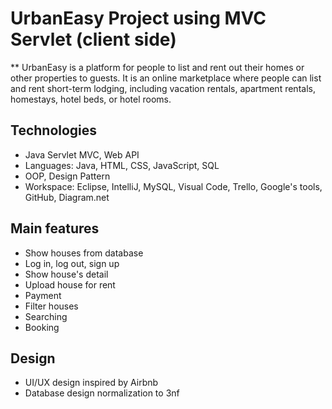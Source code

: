 # UrbanEasy Project using MVC Servlet (client side)
** UrbanEasy is a platform for people to list and rent out their homes or other properties to guests. It is an online 
marketplace where people can list and rent short-term lodging, including vacation rentals, apartment rentals, homestays, 
hotel beds, or hotel rooms.

## Technologies
- Java Servlet MVC, Web API
- Languages: Java, HTML, CSS, JavaScript, SQL
- OOP, Design Pattern
- Workspace: Eclipse, IntelliJ, MySQL, Visual Code, Trello, Google's tools, GitHub, Diagram.net

## Main features
- Show houses from database
- Log in, log out, sign up
- Show house's detail
- Upload house for rent
- Payment
- Filter houses
- Searching
- Booking

## Design
- UI/UX design inspired by Airbnb
- Database design normalization to 3nf

